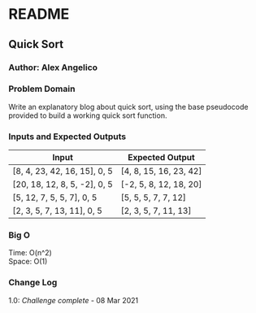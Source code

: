 # README

## Quick Sort

### Author: Alex Angelico

### Problem Domain

Write an explanatory blog about quick sort, using the base pseudocode provided to build a working quick sort function.

### Inputs and Expected Outputs

Input | Expected Output
----- | ---------------
[8, 4, 23, 42, 16, 15], 0, 5 | [4, 8, 15, 16, 23, 42]
[20, 18, 12, 8, 5, -2], 0, 5 | [-2, 5, 8, 12, 18, 20]
[5, 12, 7, 5, 5, 7], 0, 5 | [5, 5, 5, 7, 7, 12]
[2, 3, 5, 7, 13, 11], 0, 5 | [2, 3, 5, 7, 11, 13]

### Big O

Time: O(n^2)  
Space: O(1)

### Change Log

1.0: *Challenge complete* - 08 Mar 2021
